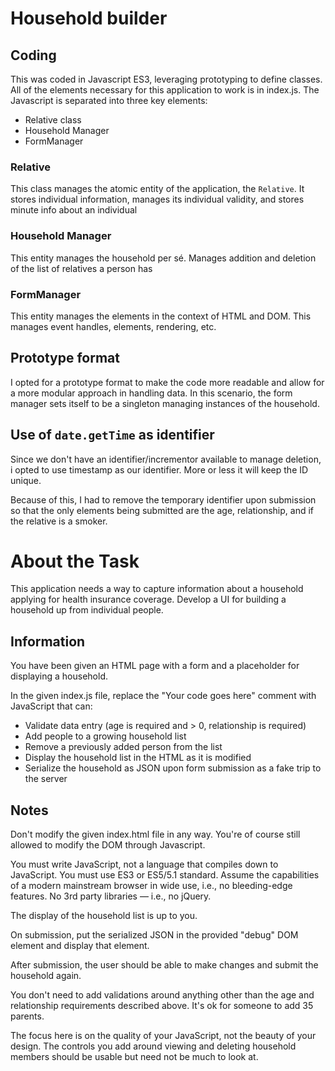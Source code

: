 # Household builder

## Coding

This was coded in Javascript ES3, leveraging prototyping to define classes. All of the elements necessary for this application to work is in index.js. The Javascript is separated into three key elements:

* Relative class
* Household Manager
* FormManager

### Relative

This class manages the atomic entity of the application, the `Relative`. It stores individual information, manages its individual validity, and stores minute info about an individual

### Household Manager

This entity manages the household per sé. Manages addition and deletion of the list of relatives a person has

### FormManager

This entity manages the elements in the context of HTML and DOM. This manages event handles, elements, rendering, etc. 

## Prototype format

I opted for a prototype format to make the code more readable and allow for a more modular approach in handling data.
In this scenario, the form manager sets itself to be a singleton managing instances of the household.

## Use of `date.getTime` as identifier

Since  we don't have an identifier/incrementor available to manage deletion, i opted to use timestamp as our identifier. More or less it will keep the ID unique.

Because of this, I had to remove the temporary identifier upon submission so that the only elements being submitted are the age, relationship, and if the relative is a smoker.


# About the Task

This application needs a way to capture information about a household applying
for health insurance coverage. Develop a UI for building a household up from
individual people.

## Information 

You have been given an HTML page with a form and a placeholder for displaying
a household.

In the given index.js file, replace the "Your code goes here" comment with JavaScript that can:

- Validate data entry (age is required and > 0, relationship is required)
- Add people to a growing household list
- Remove a previously added person from the list
- Display the household list in the HTML as it is modified
- Serialize the household as JSON upon form submission as a fake trip to the server

## Notes

Don't modify the given index.html file in any way. You're of course still allowed to modify the DOM through Javascript.

You must write JavaScript, not a language that compiles down to JavaScript. You
must use ES3 or ES5/5.1 standard. Assume the capabilities of a modern
mainstream browser in wide use, i.e., no bleeding-edge features. No 3rd party
libraries — i.e., no jQuery.

The display of the household list is up to you.

On submission, put the serialized JSON in the provided "debug" DOM element and display that element.

After submission, the user should be able to make changes and submit the household again.

You don't need to add validations around anything other than the age and relationship requirements described above. It's ok for someone to add 35 parents.

The focus here is on the quality of your JavaScript, not the beauty of your design. The controls you add around viewing and deleting
household members should be usable but need not be much to look at.
